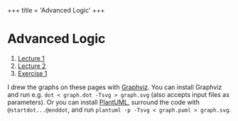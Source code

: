 +++
title = 'Advanced Logic'
+++
# Advanced Logic
1. [Lecture 1](lecture-1)
2. [Lecture 2](lecture-2)
3. [Exercise 1](exercise-1)

I drew the graphs on these pages with [Graphviz](https://graphviz.org/).
You can install Graphviz and run e.g. `dot < graph.dot -Tsvg > graph.svg` (also accepts input files as parameters).
Or you can install [PlantUML](https://plantuml.com/), surround the code with `@startdot...@enddot`, and run `plantuml -p -Tsvg < graph.puml > graph.svg`.
